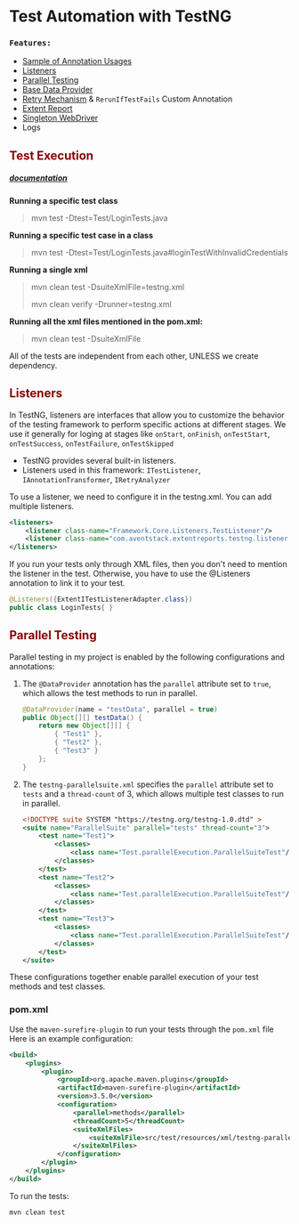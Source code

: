 # Test Automation with TestNG

### `Features:`
* [Sample of Annotation Usages](src/test/java/Test/Annotations.md)
* <a href="#listeners">Listeners</a>
* <a href="#parallel">Parallel Testing</a>
* [Base Data Provider](src/test/java/Framework/Core/BaseDataProvider.java)
* [Retry Mechanism](src/test/java/Framework/Core/CustomAnnotations/Notes_Retry.md) & `RerunIfTestFails` Custom Annotation 
* [Extent Report](src/test/java/Framework/Core/ExtentReports/Notes_ExtentReport.md)
* [Singleton WebDriver](src/test/java/Framework/Core/Driver.java)
* Logs


<h2><b><span style="color:darkred">Test Execution</span></b></h2>

##### [documentation](https://maven.apache.org/surefire/maven-surefire-plugin/examples/single-test.html)

**Running a specific test class**

> mvn test -Dtest=Test/LoginTests.java

**Running a specific test case in a class**

> mvn test -Dtest=Test/LoginTests.java#loginTestWithInvalidCredentials

**Running a single xml**

> mvn clean test -DsuiteXmlFile=testng.xml
>
> mvn clean verify -Drunner=testng.xml

**Running all the xml files mentioned in the pom.xml:**

> mvn clean test -DsuiteXmlFile

All of the tests are independent from each other, UNLESS we create dependency.

<h2 id="listeners"><b><span style="color:darkred">Listeners</span></b></h2>

In TestNG, listeners are interfaces that allow you to customize the behavior of the testing framework to perform specific actions at different stages.
We use it generally for loging at stages like `onStart`, `onFinish`, `onTestStart`, `onTestSuccess`, `onTestFailure`, `onTestSkipped`

* TestNG provides several built-in listeners.
* Listeners used in this framework:  `ITestListener`, `IAnnotationTransformer`, `IRetryAnalyzer`

To use a listener, we need to configure it in the testng.xml. You can add multiple listeners.
```xml
<listeners>
    <listener class-name="Framework.Core.Listeners.TestListener"/>
    <listener class-name="com.aventstack.extentreports.testng.listener.ExtentITestListenerAdapter"/>
</listeners>
```

If you run your tests only through XML files, then you don't need to mention the listener in the test. Otherwise, you have to use the @Listeners annotation to link it to your test.

```java
@Listeners({ExtentITestListenerAdapter.class})
public class LoginTests{ } 
```


<h2 id="parallel"><b><span style="color:darkred">Parallel Testing</span></b></h2>

Parallel testing in my project is enabled by the following configurations and annotations:

1. The `@DataProvider` annotation has the `parallel` attribute set to `true`, which allows the test methods to run in parallel.

   ```java
   @DataProvider(name = "testData", parallel = true)
   public Object[][] testData() {
       return new Object[][] {
           { "Test1" },
           { "Test2" },
           { "Test3" }
       };
   }
   ```

2. The `testng-parallelsuite.xml` specifies the `parallel` attribute set to `tests` and a `thread-count` of 3, which allows multiple test classes to run in parallel.

   ```xml
   <!DOCTYPE suite SYSTEM "https://testng.org/testng-1.0.dtd" >
   <suite name="ParallelSuite" parallel="tests" thread-count="3">
       <test name="Test1">
           <classes>
               <class name="Test.parallelExecution.ParallelSuiteTest"/>
           </classes>
       </test>
       <test name="Test2">
           <classes>
               <class name="Test.parallelExecution.ParallelSuiteTest"/>
           </classes>
       </test>
       <test name="Test3">
           <classes>
               <class name="Test.parallelExecution.ParallelSuiteTest"/>
           </classes>
       </test>
   </suite>
   ```

These configurations together enable parallel execution of your test methods and test classes.

### pom.xml

Use the `maven-surefire-plugin` to run your tests through the `pom.xml` file
Here is an example configuration:

```xml
<build>
    <plugins>
        <plugin>
            <groupId>org.apache.maven.plugins</groupId>
            <artifactId>maven-surefire-plugin</artifactId>
            <version>3.5.0</version>
            <configuration>
                <parallel>methods</parallel>
                <threadCount>5</threadCount>
                <suiteXmlFiles>
                    <suiteXmlFile>src/test/resources/xml/testng-parallelsuite.xml</suiteXmlFile>
                </suiteXmlFiles>
            </configuration>
        </plugin>
    </plugins>
</build>
```

To run the tests:

```sh
mvn clean test
```

